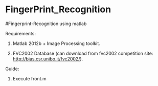 # FingerPrint_Recognition
#Fingerprint-Recognition using matlab

Requirements:

1. Matlab 2012b + Image Processing toolkit.

2. FVC2002 Database (can download from fvc2002 competition site: http://bias.csr.unibo.it/fvc2002/).

Guide:

1. Execute front.m
